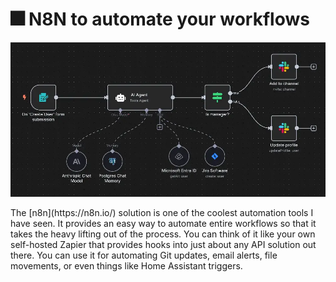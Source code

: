 <h1>🎆 N8N to automate your workflows</h1>
<img alt="image" src="./n8n-for-workflow-automation-1.webp"/>
<p>The [n8n](https://n8n.io/) solution is one of the coolest automation tools I have seen. It provides an easy way to automate entire workflows so that it takes the heavy lifting out of the process. You can think of it like your own self-hosted Zapier that provides hooks into just about any API solution out there. You can use it for automating Git updates, email alerts, file movements, or even things like Home Assistant triggers.</p>
